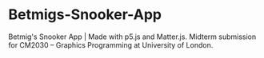 # Betmigs-Snooker-App
Betmig's Snooker App | Made with p5.js and Matter.js. Midterm submission for CM2030 – Graphics Programming at University of London.
